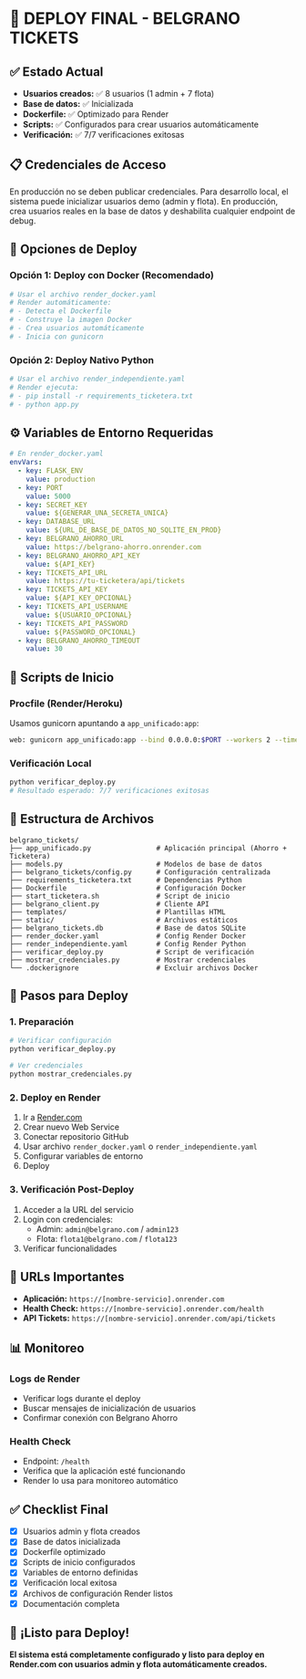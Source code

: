 # 🚀 DEPLOY FINAL - BELGRANO TICKETS

## ✅ Estado Actual
- **Usuarios creados:** ✅ 8 usuarios (1 admin + 7 flota)
- **Base de datos:** ✅ Inicializada
- **Dockerfile:** ✅ Optimizado para Render
- **Scripts:** ✅ Configurados para crear usuarios automáticamente
- **Verificación:** ✅ 7/7 verificaciones exitosas

## 📋 Credenciales de Acceso

En producción no se deben publicar credenciales. Para desarrollo local, el sistema puede inicializar usuarios demo (admin y flota). En producción, crea usuarios reales en la base de datos y deshabilita cualquier endpoint de debug.

## 🐳 Opciones de Deploy

### **Opción 1: Deploy con Docker (Recomendado)**
```bash
# Usar el archivo render_docker.yaml
# Render automáticamente:
# - Detecta el Dockerfile
# - Construye la imagen Docker
# - Crea usuarios automáticamente
# - Inicia con gunicorn
```

### **Opción 2: Deploy Nativo Python**
```bash
# Usar el archivo render_independiente.yaml
# Render ejecuta:
# - pip install -r requirements_ticketera.txt
# - python app.py
```

## ⚙️ Variables de Entorno Requeridas

```yaml
# En render_docker.yaml
envVars:
  - key: FLASK_ENV
    value: production
  - key: PORT
    value: 5000
  - key: SECRET_KEY
    value: ${GENERAR_UNA_SECRETA_UNICA}
  - key: DATABASE_URL
    value: ${URL_DE_BASE_DE_DATOS_NO_SQLITE_EN_PROD}
  - key: BELGRANO_AHORRO_URL
    value: https://belgrano-ahorro.onrender.com
  - key: BELGRANO_AHORRO_API_KEY
    value: ${API_KEY}
  - key: TICKETS_API_URL
    value: https://tu-ticketera/api/tickets
  - key: TICKETS_API_KEY
    value: ${API_KEY_OPCIONAL}
  - key: TICKETS_API_USERNAME
    value: ${USUARIO_OPCIONAL}
  - key: TICKETS_API_PASSWORD
    value: ${PASSWORD_OPCIONAL}
  - key: BELGRANO_AHORRO_TIMEOUT
    value: 30
```

## 🔧 Scripts de Inicio

### **Procfile (Render/Heroku)**
Usamos gunicorn apuntando a `app_unificado:app`:

```bash
web: gunicorn app_unificado:app --bind 0.0.0.0:$PORT --workers 2 --timeout 120 --keep-alive 5 --max-requests 1000 --max-requests-jitter 100
```

### **Verificación Local**
```bash
python verificar_deploy.py
# Resultado esperado: 7/7 verificaciones exitosas
```

## 📁 Estructura de Archivos

```
belgrano_tickets/
├── app_unificado.py                # Aplicación principal (Ahorro + Ticketera)
├── models.py                       # Modelos de base de datos
├── belgrano_tickets/config.py      # Configuración centralizada
├── requirements_ticketera.txt      # Dependencias Python
├── Dockerfile                      # Configuración Docker
├── start_ticketera.sh              # Script de inicio
├── belgrano_client.py              # Cliente API
├── templates/                      # Plantillas HTML
├── static/                         # Archivos estáticos
├── belgrano_tickets.db             # Base de datos SQLite
├── render_docker.yaml              # Config Render Docker
├── render_independiente.yaml       # Config Render Python
├── verificar_deploy.py             # Script de verificación
├── mostrar_credenciales.py         # Mostrar credenciales
└── .dockerignore                   # Excluir archivos Docker
```

## 🚀 Pasos para Deploy

### **1. Preparación**
```bash
# Verificar configuración
python verificar_deploy.py

# Ver credenciales
python mostrar_credenciales.py
```

### **2. Deploy en Render**
1. Ir a [Render.com](https://render.com)
2. Crear nuevo Web Service
3. Conectar repositorio GitHub
4. Usar archivo `render_docker.yaml` o `render_independiente.yaml`
5. Configurar variables de entorno
6. Deploy

### **3. Verificación Post-Deploy**
1. Acceder a la URL del servicio
2. Login con credenciales:
   - Admin: `admin@belgrano.com` / `admin123`
   - Flota: `flota1@belgrano.com` / `flota123`
3. Verificar funcionalidades

## 🔗 URLs Importantes

- **Aplicación:** `https://[nombre-servicio].onrender.com`
- **Health Check:** `https://[nombre-servicio].onrender.com/health`
- **API Tickets:** `https://[nombre-servicio].onrender.com/api/tickets`

## 📊 Monitoreo

### **Logs de Render**
- Verificar logs durante el deploy
- Buscar mensajes de inicialización de usuarios
- Confirmar conexión con Belgrano Ahorro

### **Health Check**
- Endpoint: `/health`
- Verifica que la aplicación esté funcionando
- Render lo usa para monitoreo automático

## ✅ Checklist Final

- [x] Usuarios admin y flota creados
- [x] Base de datos inicializada
- [x] Dockerfile optimizado
- [x] Scripts de inicio configurados
- [x] Variables de entorno definidas
- [x] Verificación local exitosa
- [x] Archivos de configuración Render listos
- [x] Documentación completa

## 🎉 ¡Listo para Deploy!

**El sistema está completamente configurado y listo para deploy en Render.com con usuarios admin y flota automáticamente creados.**
